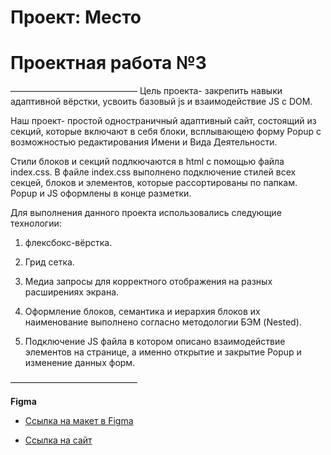 # Проект: Место
# **Проектная работа №3**
–––––––––––––––––––––––––––––
 Цель проекта- закрепить навыки адаптивной вёрстки, усвоить базовый js и взаимодействие JS с DOM.

 Наш проект- простой одностраничный адаптивный сайт, состоящий из секций, которые включают в себя блоки, всплывающею форму Popup c возможностью редактирования Имени и Вида Деятельности.

 Стили блоков и секций подлкючаются в html с помощью файла index.css. В файле index.css выполнено подключение стилей всех секцей, блоков и элементов, которые рассортированы по папкам.
 Popup и JS оформлены в конце разметки.

Для выполнения данного проекта использовались следующие технологии:

1. флексбокс-вёрстка.

2. Грид сетка.

3. Медиа запросы для корректного отображения на разных расширениях экрана.

4. Оформление блоков, семантика и иерархия блоков их наименование выполнено согласно методологии БЭМ (Nested).

5. Подключение JS файла в котором описано взаимодействие элементов на странице, а именно открытие и закрытие Popup и изменение данных форм.



–––––––––––––––––––––––––––––

**Figma**

* [Ссылка на макет в Figma](https://www.figma.com/file/2cn9N9jSkmxD84oJik7xL7/JavaScript.-Sprint-4?node-id=0%3A1)

* [Ссылка на сайт](https://karmanovegor.github.io/mesto/)



